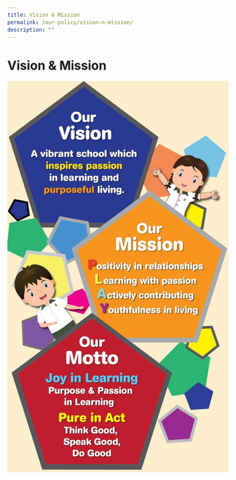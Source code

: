```yaml
---
title: Vision & Mission
permalink: /our-policy/vision-n-mission/
description: ""
---
```

# **Vision & Mission**

![](/images/vision%20mission%20updated.jpg)